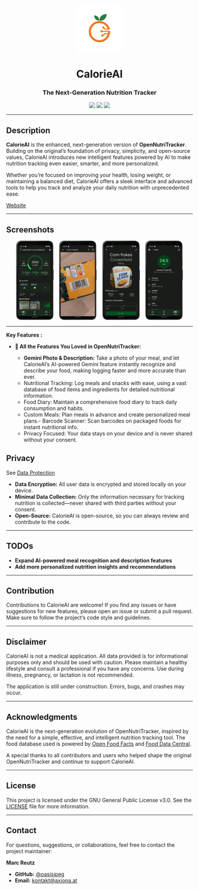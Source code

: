 
<p align="center">
  <img alt="Logo" src="assets/icon/calorieai_logo.png" width="128" />
  <h1 align="center">CalorieAI</h1>
  <h3 align="center">The Next-Generation Nutrition Tracker</h3>
</p>
<p align="center">
  <a href="https://opensource.org/licenses/MIT" alt="License">
        <img src="https://img.shields.io/badge/license-GPLv3-blue" /></a>
  <a href="https://github.com/oasisjpeg/CalorieAI/stargazers" alt="GitHub Stars">
        <img src="https://img.shields.io/github/stars/simonoppowa/CalorieAI.svg" /></a>
  <a href="https://github.com/oasisjpeg/CalorieAI/issues" alt="GitHub Issues">
        <img src="https://img.shields.io/github/issues/simonoppowa/CalorieAI.svg" /></a>
  <a href="https://github.com/oasisjpeg/CalorieAI/pulls" alt="GitHub Pull Requests">
      </a>
</p>

---

## Description

**CalorieAI** is the enhanced, next-generation version of **OpenNutriTracker**. Building on the original’s foundation of privacy, simplicity, and open-source values, CalorieAI introduces new intelligent features powered by AI to make nutrition tracking even easier, smarter, and more personalized.

Whether you’re focused on improving your health, losing weight, or maintaining a balanced diet, CalorieAI offers a sleek interface and advanced tools to help you track and analyze your daily nutrition with unprecedented ease.

[Website](https://axiona.at)

---

## Screenshots

<p align="center">
  <img alt="Logo" src="fastlane/metadata/android/en-US/images/phoneScreenshots/1_en-US.png" width="20%" />
  &nbsp;&nbsp;
  <img alt="Logo" src="fastlane/metadata/android/en-US/images/phoneScreenshots/2_en-US.png" width="20%" />
  &nbsp;&nbsp;
  <img alt="Logo" src="fastlane/metadata/android/en-US/images/phoneScreenshots/3_en-US.png" width="20%" />
  &nbsp;&nbsp;
  <img alt="Logo" src="fastlane/metadata/android/en-US/images/phoneScreenshots/4_en-US.png" width="20%" />
</p>

<!-- ---

## Install

[<img src="fastlane/metadata/android/en-US/images/appstore_banner.png" width="30%">](https://testflight.apple.com/join/j7uKoEDl)
[<img src="fastlane/metadata/android/en-US/images/playstore_banner.png" width="30%">](https://play.google.com/store/apps/details?id=com.opennutritracker.ont.opennutritracker) -->


---



**Key Features :**
- **🍎 All the Features You Loved in OpenNutriTracker:**

  - **Gemini Photo \& Description:** Take a photo of your meal, and let CalorieAI’s AI-powered Gemini feature instantly recognize and describe your food, making logging faster and more accurate than ever.
  - Nutritional Tracking: Log meals and snacks with ease, using a vast database of food items and ingredients for detailed nutritional information.
  - Food Diary: Maintain a comprehensive food diary to track daily consumption and habits.
  - Custom Meals: Plan meals in advance and create personalized meal plans.- Barcode Scanner: Scan barcodes on packaged foods for instant nutritional info.
  - Privacy Focused: Your data stays on your device and is never shared without your consent.

## Privacy

See [Data Protection](https://www.iubenda.com/privacy-policy/53501884)

- **Data Encryption:** All user data is encrypted and stored locally on your device.
- **Minimal Data Collection:** Only the information necessary for tracking nutrition is collected—never shared with third parties without your consent.
- **Open-Source:** CalorieAI is open-source, so you can always review and contribute to the code.

---

## TODOs

- **Expand AI-powered meal recognition and description features**
- **Add more personalized nutrition insights and recommendations**

---

## Contribution

Contributions to CalorieAI are welcome! If you find any issues or have suggestions for new features, please open an issue or submit a pull request. Make sure to follow the project’s code style and guidelines.

---

## Disclaimer

CalorieAI is not a medical application. All data provided is for informational purposes only and should be used with caution. Please maintain a healthy lifestyle and consult a professional if you have any concerns. Use during illness, pregnancy, or lactation is not recommended.

The application is still under construction. Errors, bugs, and crashes may occur.

---

## Acknowledgments

CalorieAI is the next-generation evolution of OpenNutriTracker, inspired by the need for a simple, effective, and intelligent nutrition tracking tool.
The food database used is powered by [Open Food Facts](https://world.openfoodfacts.org/) and [Food Data Central](https://fdc.nal.usda.gov/).

A special thanks to all contributors and users who helped shape the original OpenNutriTracker and continue to support CalorieAI.

---

## License

This project is licensed under the GNU General Public License v3.0. See the [LICENSE](LICENSE) file for more information.

---

## Contact

For questions, suggestions, or collaborations, feel free to contact the project maintainer:

**Marc Reutz**

- **GitHub:** [@oasisjpeg](https://github.com/oasisjpeg)
- **Email:** [kontakt@axiona.at](mailto:kontakt@axiona.at) 
